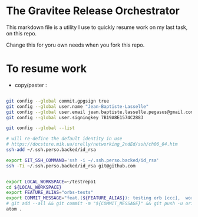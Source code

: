 # The Gravitee Release Orchestrator

This markdown file is a utility I use to quickly resume work on my last task, on this repo.

Change this for yoru own needs when you fork this repo.

# To resume work

* copy/paster :

```bash

git config --global commit.gpgsign true
git config --global user.name "Jean-Baptiste-Lasselle"
git config --global user.email jean.baptiste.lasselle.pegasus@gmail.com
git config --global user.signingkey 7B19A8E1574C2883

git config --global --list

# will re-define the default identity in use
# https://docstore.mik.ua/orelly/networking_2ndEd/ssh/ch06_04.htm
ssh-add ~/.ssh.perso.backed/id_rsa

export GIT_SSH_COMMAND='ssh -i ~/.ssh.perso.backed/id_rsa'
ssh -Ti ~/.ssh.perso.backed/id_rsa git@github.com


export LOCAL_WORKSPACE=~/testrepo1
cd ${LOCAL_WORKSPACE}
export FEATURE_ALIAS="orbs-tests"
export COMMIT_MESSAGE="feat.(${FEATURE_ALIAS}): testing orb [ccc],  working on https://github.com/gravitee-io/release/issues/145"
# git add --all && git commit -m "${COMMIT_MESSAGE}" && git push -u origin HEAD
atom .

```
